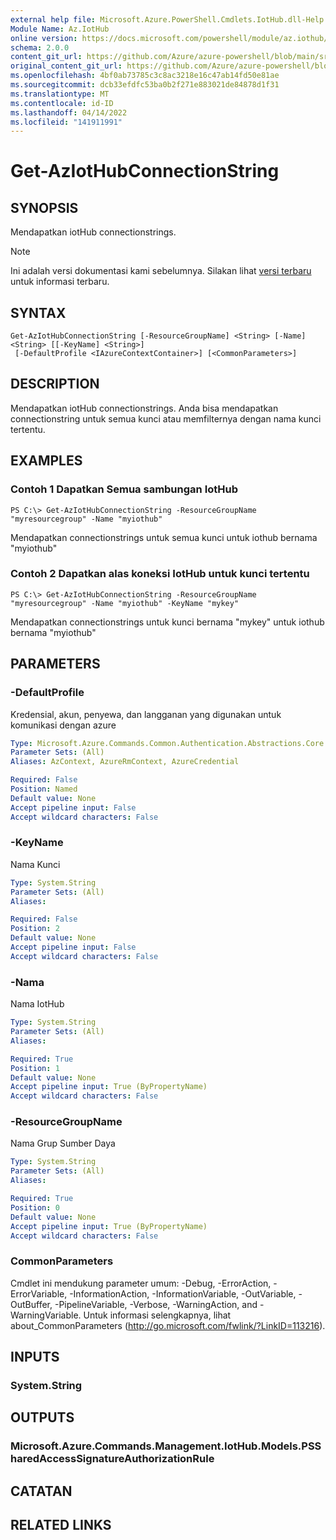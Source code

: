 ```yaml
---
external help file: Microsoft.Azure.PowerShell.Cmdlets.IotHub.dll-Help.xml
Module Name: Az.IotHub
online version: https://docs.microsoft.com/powershell/module/az.iothub/get-aziothubconnectionstring
schema: 2.0.0
content_git_url: https://github.com/Azure/azure-powershell/blob/main/src/IotHub/IotHub/help/Get-AzIotHubConnectionString.md
original_content_git_url: https://github.com/Azure/azure-powershell/blob/main/src/IotHub/IotHub/help/Get-AzIotHubConnectionString.md
ms.openlocfilehash: 4bf0ab73785c3c8ac3218e16c47ab14fd50e81ae
ms.sourcegitcommit: dcb33efdfc53ba0b2f271e883021de84878d1f31
ms.translationtype: MT
ms.contentlocale: id-ID
ms.lasthandoff: 04/14/2022
ms.locfileid: "141911991"
---
```

# Get-AzIotHubConnectionString

## SYNOPSIS
Mendapatkan iotHub connectionstrings.

> [!NOTE]
>Ini adalah versi dokumentasi kami sebelumnya. Silakan lihat [versi terbaru](/powershell/module/az.iothub/get-aziothubconnectionstring) untuk informasi terbaru.

## SYNTAX

```
Get-AzIotHubConnectionString [-ResourceGroupName] <String> [-Name] <String> [[-KeyName] <String>]
 [-DefaultProfile <IAzureContextContainer>] [<CommonParameters>]
```

## DESCRIPTION
Mendapatkan iotHub connectionstrings.
Anda bisa mendapatkan connectionstring untuk semua kunci atau memfilternya dengan nama kunci tertentu.

## EXAMPLES

### Contoh 1 Dapatkan Semua sambungan IotHub
```
PS C:\> Get-AzIotHubConnectionString -ResourceGroupName "myresourcegroup" -Name "myiothub"
```

Mendapatkan connectionstrings untuk semua kunci untuk iothub bernama "myiothub"

### Contoh 2 Dapatkan alas koneksi IotHub untuk kunci tertentu
```
PS C:\> Get-AzIotHubConnectionString -ResourceGroupName "myresourcegroup" -Name "myiothub" -KeyName "mykey"
```

Mendapatkan connectionstrings untuk kunci bernama "mykey" untuk iothub bernama "myiothub"

## PARAMETERS

### -DefaultProfile
Kredensial, akun, penyewa, dan langganan yang digunakan untuk komunikasi dengan azure

```yaml
Type: Microsoft.Azure.Commands.Common.Authentication.Abstractions.Core.IAzureContextContainer
Parameter Sets: (All)
Aliases: AzContext, AzureRmContext, AzureCredential

Required: False
Position: Named
Default value: None
Accept pipeline input: False
Accept wildcard characters: False
```

### -KeyName
Nama Kunci

```yaml
Type: System.String
Parameter Sets: (All)
Aliases:

Required: False
Position: 2
Default value: None
Accept pipeline input: False
Accept wildcard characters: False
```

### -Nama
Nama IotHub

```yaml
Type: System.String
Parameter Sets: (All)
Aliases:

Required: True
Position: 1
Default value: None
Accept pipeline input: True (ByPropertyName)
Accept wildcard characters: False
```

### -ResourceGroupName
Nama Grup Sumber Daya

```yaml
Type: System.String
Parameter Sets: (All)
Aliases:

Required: True
Position: 0
Default value: None
Accept pipeline input: True (ByPropertyName)
Accept wildcard characters: False
```

### CommonParameters
Cmdlet ini mendukung parameter umum: -Debug, -ErrorAction, -ErrorVariable, -InformationAction, -InformationVariable, -OutVariable, -OutBuffer, -PipelineVariable, -Verbose, -WarningAction, and -WarningVariable. Untuk informasi selengkapnya, lihat about_CommonParameters (http://go.microsoft.com/fwlink/?LinkID=113216).

## INPUTS

### System.String

## OUTPUTS

### Microsoft.Azure.Commands.Management.IotHub.Models.PSSharedAccessSignatureAuthorizationRule

## CATATAN

## RELATED LINKS
